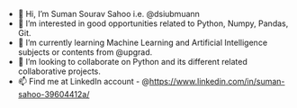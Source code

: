- 👋 Hi, I’m Suman Sourav Sahoo i.e. @dsiubmuann
- 👀 I’m interested in good opportunities related to Python, Numpy, Pandas, Git.
- 🌱 I’m currently learning Machine Learning and Artificial Intelligence subjects or contents from @upgrad.
- 💞️ I’m looking to collaborate on Python and its different related collaborative projects.
- 📫 Find me at LinkedIn account - @https://www.linkedin.com/in/suman-sahoo-39604412a/

<!---
dsiubmuann/dsiubmuann is a ✨ special ✨ repository because its `README.md` (this file) appears on your GitHub profile.
You can click the Preview link to take a look at your changes.
--->
